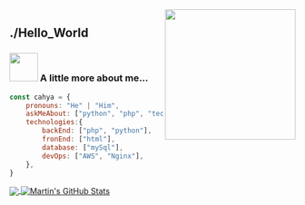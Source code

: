 <img align='right' src="https://media.giphy.com/media/M9gbBd9nbDrOTu1Mqx/giphy.gif" width="230">

## ./Hello_World

### <img src="https://media.giphy.com/media/VgCDAzcKvsR6OM0uWg/giphy.gif" width="50"> A little more about me...  

```javascript
const cahya = {
    pronouns: "He" | "Him",
    askMeAbout: ["python", "php", "tech"],
    technologies:{
        backEnd: ["php", "python"],
        fronEnd: ["html"],
        database: ["mySql"],
        devOps: ["AWS", "Nginx"],
    },
}
```
<a href="https://github.com/lav13enrose/lav13enrose">
  <img align="center" src="https://github-readme-stats.vercel.app/api/top-langs/?username=lav13enrose&hide=java,html&title_color=ffffff&text_color=c9cacc&icon_color=2bbc8a&bg_color=1d1f21" />
</a>
<a href="https://github.com/lav13enrose/lav13enrose">
  <img align="center" src="https://github-readme-stats.vercel.app/api?username=lav13enrose&show_icons=true&line_height=27&count_private=true&title_color=ffffff&text_color=c9cacc&icon_color=2bbc8a&bg_color=1d1f21" alt="Martin's GitHub Stats" />
</a>
